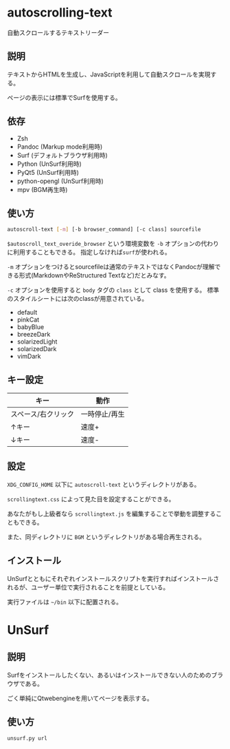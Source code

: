 # autoscrolling-text

自動スクロールするテキストリーダー

## 説明

テキストからHTMLを生成し、JavaScriptを利用して自動スクロールを実現する。

ページの表示には標準でSurfを使用する。

## 依存

* Zsh
* Pandoc (Markup mode利用時)
* Surf (デフォルトブラウザ利用時)
* Python (UnSurf利用時)
* PyQt5 (UnSurf利用時)
* python-opengl (UnSurf利用時)
* mpv (BGM再生時)

## 使い方

```bash
autoscroll-text [-m] [-b browser_command] [-c class] sourcefile
```

`$autoscroll_text_overide_browser` という環境変数を `-b` オプションの代わりに利用することもできる。
指定しなければ`surf`が使われる。

`-m` オプションをつけるとsourcefileは通常のテキストではなくPandocが理解できる形式(MarkdownやReStructured Textなど)だとみなす。

`-c` オプションを使用すると `body` タグの `class` として class を使用する。
標準のスタイルシートには次のclassが用意されている。

* default
* pinkCat
* babyBlue
* breezeDark
* solarizedLight
* solarizedDark
* vimDark

## キー設定

|キー|動作|
|--------|------------------|
|スペース/右クリック|一時停止/再生|
|↑キー|速度+|
|↓キー|速度-|

## 設定

`XDG_CONFIG_HOME` 以下に `autoscroll-text` というディレクトリがある。

`scrollingtext.css` によって見た目を設定することができる。

あなたがもし上級者なら `scrollingtext.js` を編集することで挙動を調整することもできる。

また、同ディレクトリに `BGM` というディレクトリがある場合再生される。

## インストール

UnSurfとともにそれぞれインストールスクリプトを実行すればインストールされるが、ユーザー単位で実行されることを前提としている。

実行ファイルは `~/bin` 以下に配置される。

# UnSurf

## 説明

Surfをインストールしたくない、あるいはインストールできない人のためのブラウザである。

ごく単純にQtwebengineを用いてページを表示する。

## 使い方

```bash
unsurf.py url
```
